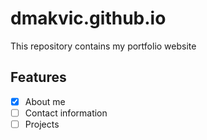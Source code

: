 # dmakvic.github.io
This repository contains my portfolio website

## Features

- [X] About me
- [ ] Contact information
- [ ] Projects
